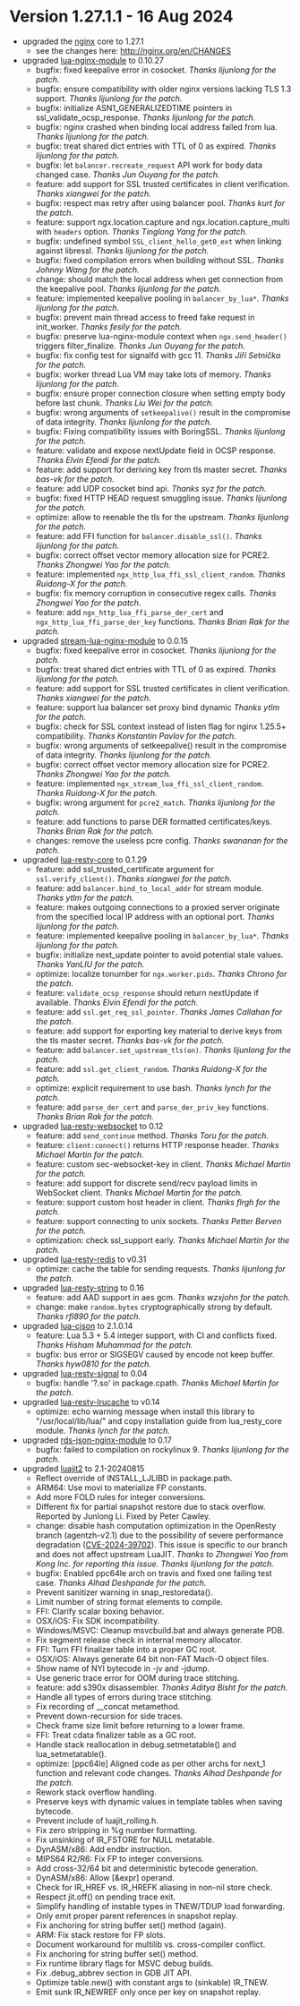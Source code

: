 <!---
    @title         ChangeLog for 1.27.1.x
    @creator       Johnny Wang
    @created       2024-08-14 14:33 GMT
--->

# Version 1.27.1.1 - 16 Aug 2024

* upgraded the [nginx](nginx.html) core to 1.27.1
    * see the changes here: http://nginx.org/en/CHANGES
* upgraded [lua-nginx-module](https://github.com/openresty/lua-nginx-module) to 0.10.27
    * bugfix: fixed keepalive error in cosocket. _Thanks lijunlong for the patch._
    * bugfix: ensure compatibility with older nginx versions lacking TLS 1.3 support. _Thanks lijunlong for the patch._
    * bugfix: initialize ASN1_GENERALIZEDTIME pointers in ssl_validate_ocsp_response. _Thanks lijunlong for the patch._
    * bugfix: nginx crashed when binding local address failed from lua. _Thanks lijunlong for the patch._
    * bugfix: treat shared dict entries with TTL of 0 as expired. _Thanks lijunlong for the patch._
    * bugfix: let `balancer.recreate_request` API work for body data changed case. _Thanks Jun Ouyang for the patch._
    * feature: add support for SSL trusted certificates in client verification. _Thanks xiangwei for the patch._
    * bugfix: respect max retry after using balancer pool. _Thanks kurt for the patch._
    * feature: support ngx.location.capture and ngx.location.capture_multi with `headers` option. _Thanks Tinglong Yang for the patch._
    * bugfix: undefined symbol `SSL_client_hello_get0_ext` when linking against libressl. _Thanks lijunlong for the patch._
    * bugfix: fixed compilation errors when building without SSL. _Thanks Johnny Wang for the patch._
    * change: should match the local address when get connection from the keepalive pool. _Thanks lijunlong for the patch._
    * feature: implemented keepalive pooling in `balancer_by_lua*`. _Thanks lijunlong for the patch._
    * bugfix: prevent main thread access to freed fake request in init_worker. _Thanks fesily for the patch._
    * bugfix: preserve lua-nginx-module context when `ngx.send_header()` triggers filter_finalize. _Thanks Jun Ouyang for the patch._
    * bugfix: fix config test for signalfd with gcc 11. _Thanks Jiří Setnička for the patch._
    * bugfix: worker thread Lua VM may take lots of memory. _Thanks lijunlong for the patch._
    * bugfix: ensure proper connection closure when setting empty body before last chunk. _Thanks Liu Wei for the patch._
    * bugfix: wrong arguments of `setkeepalive()` result in the compromise of data integrity. _Thanks lijunlong for the patch._
    * bugfix: Fixing compatibility issues with BoringSSL. _Thanks lijunlong for the patch._
    * feature: validate and expose nextUpdate field in OCSP response. _Thanks Elvin Efendi for the patch._
    * feature: add support for deriving key from tls master secret. _Thanks bas-vk for the patch._
    * feature: add UDP cosocket bind api. _Thanks syz for the patch._
    * bugfix: fixed HTTP HEAD request smuggling issue. _Thanks lijunlong for the patch._
    * optimize: allow to reenable the tls for the upstream. _Thanks lijunlong for the patch._
    * feature: add FFI function for `balancer.disable_ssl()`. _Thanks lijunlong for the patch._
    * bugfix: correct offset vector memory allocation size for PCRE2. _Thanks Zhongwei Yao for the patch._
    * feature: implemented `ngx_http_lua_ffi_ssl_client_random`. _Thanks Ruidong-X for the patch._
    * bugfix: fix memory corruption in consecutive regex calls. _Thanks Zhongwei Yao for the patch._
    * feature: add `ngx_http_lua_ffi_parse_der_cert` and `ngx_http_lua_ffi_parse_der_key` functions. _Thanks Brian Rak for the patch._
* upgraded [stream-lua-nginx-module](https://github.com/openresty/stream-lua-nginx-module) to 0.0.15
    * bugfix: fixed keepalive error in cosocket. _Thanks lijunlong for the patch._
    * bugfix: treat shared dict entries with TTL of 0 as expired. _Thanks lijunlong for the patch._
    * feature: add support for SSL trusted certificates in client verification. _Thanks xiangwei for the patch._
    * feature: support lua balancer set proxy bind dynamic _Thanks ytlm for the patch._
    * bugfix: check for SSL context instead of listen flag for nginx 1.25.5+ compatibility. _Thanks Konstantin Pavlov for the patch._
    * bugfix: wrong arguments of setkeepalive() result in the compromise of data integrity. _Thanks lijunlong for the patch._
    * bugfix: correct offset vector memory allocation size for PCRE2. _Thanks Zhongwei Yao for the patch._
    * feature: implemented `ngx_stream_lua_ffi_ssl_client_random`. _Thanks Ruidong-X for the patch._
    * bugfix: wrong argument for `pcre2_match`. _Thanks lijunlong for the patch._
    * feature: add functions to parse DER formatted certificates/keys. _Thanks Brian Rak for the patch._
    * changes: remove the useless pcre config. _Thanks swananan for the patch._
* upgraded [lua-resty-core](https://github.com/openresty/lua-resty-core) to 0.1.29
    * feature: add ssl_trusted_certificate argument for `ssl.verify_client()`. _Thanks xiangwei for the patch._
    * feature: add `balancer.bind_to_local_addr` for stream module. _Thanks ytlm for the patch._
    * feature: makes outgoing connections to a proxied server originate from the specified local IP address with an optional port. _Thanks lijunlong for the patch._
    * feature: implemented keepalive pooling in `balancer_by_lua*`. _Thanks lijunlong for the patch._
    * bugfix: initialize next_update pointer to avoid potential stale values. _Thanks YanLIU for the patch._
    * optimize: localize tonumber for `ngx.worker.pids`. _Thanks Chrono for the patch._
    * feature: `validate_ocsp_response` should return nextUpdate if available. _Thanks Elvin Efendi for the patch._
    * feature: add `ssl.get_req_ssl_pointer`. _Thanks James Callahan for the patch._
    * feature: add support for exporting key material to derive keys from the tls master secret. _Thanks bas-vk for the patch._
    * feature: add `balancer.set_upstream_tls(on)`. _Thanks lijunlong for the patch._
    * feature: add `ssl.get_client_random`. _Thanks Ruidong-X for the patch._
    * optimize: explicit requirement to use bash. _Thanks lynch for the patch._
    * feature: add `parse_der_cert` and `parse_der_priv_key` functions. _Thanks Brian Rak for the patch._
* upgraded [lua-resty-websocket](https://github.com/openresty/lua-resty-websocket) to 0.12
    * feature: add `send_continue` method. _Thanks Toru for the patch._
    * feature: `client:connect()` returns HTTP response header. _Thanks Michael Martin for the patch._
    * feature: custom sec-websocket-key in client. _Thanks Michael Martin for the patch._
    * feature: add support for discrete send/recv payload limits in WebSocket client. _Thanks Michael Martin for the patch._
    * feature: support custom host header in client. _Thanks flrgh for the patch._
    * feature: support connecting to unix sockets. _Thanks Petter Berven for the patch._
    * optimization: check ssl_support early. _Thanks Michael Martin for the patch._
* upgraded [lua-resty-redis](https://github.com/openresty/lua-resty-redis) to v0.31
    * optimize: cache the table for sending requests. _Thanks lijunlong for the patch._
* upgraded [lua-resty-string](https://github.com/openresty/lua-resty-string) to 0.16
    * feature: add AAD support in aes gcm. _Thanks wzxjohn for the patch._
    * change: make `random.bytes` cryptographically strong by default. _Thanks rfl890 for the patch._
* upgraded [lua-cjson](https://github.com/openresty/lua-cjson) to 2.1.0.14
    * feature: Lua 5.3 + 5.4 integer support, with CI and conflicts fixed. _Thanks Hisham Muhammad for the patch._
    * bugfix: bus error or SIGSEGV caused by encode not keep buffer. _Thanks hyw0810 for the patch._
* upgraded [lua-resty-signal](https://github.com/openresty/lua-resty-signal) to 0.04
    * bugfix: handle '?.so' in package.cpath. _Thanks Michael Martin for the patch._
* upgraded [lua-resty-lrucache](https://github.com/openresty/lua-resty-lrucache) to v0.14
    * optimize: echo warning message when install this library to "/usr/local/lib/lua/" and copy installation guide from lua_resty_core module. _Thanks lynch for the patch._
* upgraded [rds-json-nginx-module](https://github.com/openresty/rds-json-nginx-module) to 0.17
    * bugfix: failed to compilation on rockylinux 9. _Thanks lijunlong for the patch._
* upgraded [luajit2](https://github.com/openresty/luajit2) to 2.1-20240815
    * Reflect override of INSTALL_LJLIBD in package.path.
    * ARM64: Use movi to materialize FP constants.
    * Add more FOLD rules for integer conversions.
    * Different fix for partial snapshot restore due to stack overflow. Reported by Junlong Li. Fixed by Peter Cawley.
    * change: disable hash computation optimization in the OpenResty branch (agentzh-v2.1) due to the possibility of
      severe performance degradation ([CVE-2024-39702](https://cve.mitre.org/cgi-bin/cvename.cgi?name=CVE-2024-39702)).
      This issue is specific to our branch and does not affect upstream LuaJIT.  _Thanks to Zhongwei Yao from Kong Inc. for reporting this issue. Thanks lijunlong for the patch._
    * bugfix: Enabled ppc64le arch on travis and fixed one failing test case. _Thanks Alhad Deshpande for the patch._
    * Prevent sanitizer warning in snap_restoredata().
    * Limit number of string format elements to compile.
    * FFI: Clarify scalar boxing behavior.
    * OSX/iOS: Fix SDK incompatibility.
    * Windows/MSVC: Cleanup msvcbuild.bat and always generate PDB.
    * Fix segment release check in internal memory allocator.
    * FFI: Turn FFI finalizer table into a proper GC root.
    * OSX/iOS: Always generate 64 bit non-FAT Mach-O object files.
    * Show name of NYI bytecode in -jv and -jdump.
    * Use generic trace error for OOM during trace stitching.
    * feature: add s390x disassembler. _Thanks Aditya Bisht for the patch._
    * Handle all types of errors during trace stitching.
    * Fix recording of __concat metamethod.
    * Prevent down-recursion for side traces.
    * Check frame size limit before returning to a lower frame.
    * FFI: Treat cdata finalizer table as a GC root.
    * Handle stack reallocation in debug.setmetatable() and lua_setmetatable().
    * optimize: [ppc64le] Aligned code as per other archs for next_1 function and relevant code changes. _Thanks Alhad Deshpande for the patch._
    * Rework stack overflow handling.
    * Preserve keys with dynamic values in template tables when saving bytecode.
    * Prevent include of luajit_rolling.h.
    * Fix zero stripping in %g number formatting.
    * Fix unsinking of IR_FSTORE for NULL metatable.
    * DynASM/x86: Add endbr instruction.
    * MIPS64 R2/R6: Fix FP to integer conversions.
    * Add cross-32/64 bit and deterministic bytecode generation.
    * DynASM/x86: Allow [&expr] operand.
    * Check for IR_HREF vs. IR_HREFK aliasing in non-nil store check.
    * Respect jit.off() on pending trace exit.
    * Simplify handling of instable types in TNEW/TDUP load forwarding.
    * Only emit proper parent references in snapshot replay.
    * Fix anchoring for string buffer set() method (again).
    * ARM: Fix stack restore for FP slots.
    * Document workaround for multilib vs. cross-compiler conflict.
    * Fix anchoring for string buffer set() method.
    * Fix runtime library flags for MSVC debug builds.
    * Fix .debug_abbrev section in GDB JIT API.
    * Optimize table.new() with constant args to (sinkable) IR_TNEW.
    * Emit sunk IR_NEWREF only once per key on snapshot replay.

